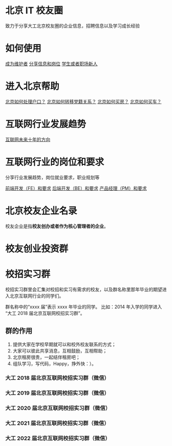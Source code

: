 # 北京 IT 校友圈
致力于分享大工北京校友圈的企业信息，招聘信息以及学习成长经验

# 如何使用

[成为维护者]()
[分享信息和岗位]()
[学生或者职场新人]()


# 进入北京帮助

[北京如何处理户口？]()
[北京如何转移党籍关系？]()
[北京如何买房？]()
[北京如何买车？]()

# 互联网行业发展趋势

[互联网未来十年的方向]()


# 互联网行业的岗位和要求
分享行业发展趋势，岗位就业要求，职业规划等

[前端开发（FE）和要求]()
[后端开发（BE）和要求]()
[产品经理（PM）和要求]()


# 北京校友企业名录
校友企业是指**校友创办或者作为核心管理者的企业**。

# 校友创业投资群


# 校招实习群
校招实习群里会汇集对校招和实习有需求的校友，以及群名称里那年毕业的期望进入北京互联网行业的同学们。

群名称中的“xxxx 届”表示 xxxx 年毕业的同学。
比如：2014 年入学的同学进入 “大工 2018 届北京互联网校招实习群”。

## 群的作用
1. 提供大家在学校早期就可以和校外校友联系的方式；
2. 大家可以彼此共享消息，互相鼓励，互相帮助；
3. 北京租房很贵，一起结伴租房吧；
4. 组队学习，写代码，Happy，挣外快：）。

### 大工 2018 届北京互联网校招实习群（微信）

### 大工 2019 届北京互联网校招实习群（微信）

### 大工 2020 届北京互联网校招实习群（微信）

### 大工 2021 届北京互联网校招实习群（微信）

### 大工 2022 届北京互联网校招实习群（微信）
